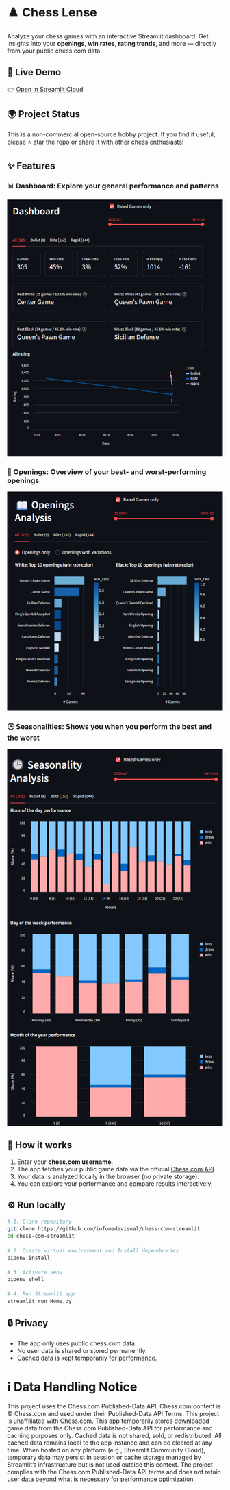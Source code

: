 # ♟️ Chess Lense

Analyze your chess games with an interactive Streamlit dashboard.
Get insights into your **openings**, **win rates**, **rating trends**, and more — directly from your public chess.com data.

## 🚀 Live Demo
👉 [Open in Streamlit Cloud](https://chess-lense.streamlit.app)


## 🌍 Project Status

This is a non-commercial open-source hobby project.
If you find it useful, please ⭐ star the repo or share it with other chess enthusiasts!

## ✨ Features

### 📊 Dashboard: Explore your general performance and patterns
![Dashboard](./assets/dashboard.png)
### 📖 Openings: Overview of your best- and worst-performing openings
![Openings](./assets/openings.png)
### 🕒 Seasonalities: Shows you when you perform the best and the worst
![Seasonalities](./assets/seasonalities.png)


## 🧭 How it works

1. Enter your **chess.com username**.  
2. The app fetches your public game data via the official [Chess.com API](https://www.chess.com/news/view/published-data-api).  
3. Your data is analyzed locally in the browser (no private storage).  
4. You can explore your performance and compare results interactively.

## ⚙️ Run locally

```bash
# 1. Clone repository
git clone https://github.com/infomadevisual/chess-com-streamlit
cd chess-com-streamlit

# 2. Create virtual environment and Install dependencies
pipenv install

# 3. Activate venv
pipenv shell

# 4. Run Streamlit app
streamlit run Home.py
```

## 🔒 Privacy

- The app only uses public chess.com data.
- No user data is shared or stored permanently.
- Cached data is kept temporarily for performance.

# ℹ️ Data Handling Notice
This project uses the Chess.com Published-Data API. Chess.com content is © Chess.com and used under their Published-Data API Terms. This project is unaffiliated with Chess.com.
This app temporarily stores downloaded game data from the Chess.com Published-Data API for performance and caching purposes only.
Cached data is not shared, sold, or redistributed.
All cached data remains local to the app instance and can be cleared at any time.
When hosted on any platform (e.g., Streamlit Community Cloud), temporary data may persist in session or cache storage managed by Streamlit’s infrastructure but is not used outside this context.
The project complies with the Chess.com Published-Data API terms and does not retain user data beyond what is necessary for performance optimization.
